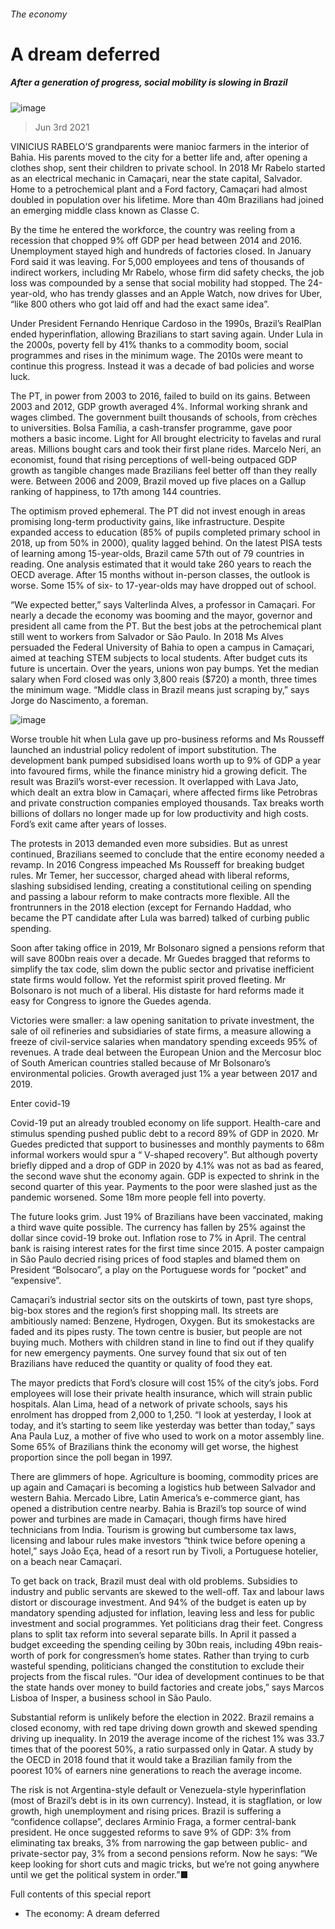 ###### The economy
# A dream deferred 
##### After a generation of progress, social mobility is slowing in Brazil 
![image](images/20210605_srp559.jpg) 
> Jun 3rd 2021 
VINICIUS RABELO’S grandparents were manioc farmers in the interior of Bahia. His parents moved to the city for a better life and, after opening a clothes shop, sent their children to private school. In 2018 Mr Rabelo started as an electrical mechanic in Camaçari, near the state capital, Salvador. Home to a petrochemical plant and a Ford factory, Camaçari had almost doubled in population over his lifetime. More than 40m Brazilians had joined an emerging middle class known as Classe C.
By the time he entered the workforce, the country was reeling from a recession that chopped 9% off GDP per head between 2014 and 2016. Unemployment stayed high and hundreds of factories closed. In January Ford said it was leaving. For 5,000 employees and tens of thousands of indirect workers, including Mr Rabelo, whose firm did safety checks, the job loss was compounded by a sense that social mobility had stopped. The 24-year-old, who has trendy glasses and an Apple Watch, now drives for Uber, “like 800 others who got laid off and had the exact same idea”.

Under President Fernando Henrique Cardoso in the 1990s, Brazil’s RealPlan ended hyperinflation, allowing Brazilians to start saving again. Under Lula in the 2000s, poverty fell by 41% thanks to a commodity boom, social programmes and rises in the minimum wage. The 2010s were meant to continue this progress. Instead it was a decade of bad policies and worse luck.
The PT, in power from 2003 to 2016, failed to build on its gains. Between 2003 and 2012, GDP growth averaged 4%. Informal working shrank and wages climbed. The government built thousands of schools, from crèches to universities. Bolsa Família, a cash-transfer programme, gave poor mothers a basic income. Light for All brought electricity to favelas and rural areas. Millions bought cars and took their first plane rides. Marcelo Neri, an economist, found that rising perceptions of well-being outpaced GDP growth as tangible changes made Brazilians feel better off than they really were. Between 2006 and 2009, Brazil moved up five places on a Gallup ranking of happiness, to 17th among 144 countries.
The optimism proved ephemeral. The PT did not invest enough in areas promising long-term productivity gains, like infrastructure. Despite expanded access to education (85% of pupils completed primary school in 2018, up from 50% in 2000), quality lagged behind. On the latest PISA tests of learning among 15-year-olds, Brazil came 57th out of 79 countries in reading. One analysis estimated that it would take 260 years to reach the OECD average. After 15 months without in-person classes, the outlook is worse. Some 15% of six- to 17-year-olds may have dropped out of school.
“We expected better,” says Valterlinda Alves, a professor in Camaçari. For nearly a decade the economy was booming and the mayor, governor and president all came from the PT. But the best jobs at the petrochemical plant still went to workers from Salvador or São Paulo. In 2018 Ms Alves persuaded the Federal University of Bahia to open a campus in Camaçari, aimed at teaching STEM subjects to local students. After budget cuts its future is uncertain. Over the years, unions won pay bumps. Yet the median salary when Ford closed was only 3,800 reais ($720) a month, three times the minimum wage. “Middle class in Brazil means just scraping by,” says Jorge do Nascimento, a foreman.
![image](images/20210605_src253.png) 

Worse trouble hit when Lula gave up pro-business reforms and Ms Rousseff launched an industrial policy redolent of import substitution. The development bank pumped subsidised loans worth up to 9% of GDP a year into favoured firms, while the finance ministry hid a growing deficit. The result was Brazil’s worst-ever recession. It overlapped with Lava Jato, which dealt an extra blow in Camaçari, where affected firms like Petrobras and private construction companies employed thousands. Tax breaks worth billions of dollars no longer made up for low productivity and high costs. Ford’s exit came after years of losses.
The protests in 2013 demanded even more subsidies. But as unrest continued, Brazilians seemed to conclude that the entire economy needed a revamp. In 2016 Congress impeached Ms Rousseff for breaking budget rules. Mr Temer, her successor, charged ahead with liberal reforms, slashing subsidised lending, creating a constitutional ceiling on spending and passing a labour reform to make contracts more flexible. All the frontrunners in the 2018 election (except for Fernando Haddad, who became the PT candidate after Lula was barred) talked of curbing public spending.
Soon after taking office in 2019, Mr Bolsonaro signed a pensions reform that will save 800bn reais over a decade. Mr Guedes bragged that reforms to simplify the tax code, slim down the public sector and privatise inefficient state firms would follow. Yet the reformist spirit proved fleeting. Mr Bolsonaro is not much of a liberal. His distaste for hard reforms made it easy for Congress to ignore the Guedes agenda.
Victories were smaller: a law opening sanitation to private investment, the sale of oil refineries and subsidiaries of state firms, a measure allowing a freeze of civil-service salaries when mandatory spending exceeds 95% of revenues. A trade deal between the European Union and the Mercosur bloc of South American countries stalled because of Mr Bolsonaro’s environmental policies. Growth averaged just 1% a year between 2017 and 2019.
Enter covid-19
Covid-19 put an already troubled economy on life support. Health-care and stimulus spending pushed public debt to a record 89% of GDP in 2020. Mr Guedes predicted that support to businesses and monthly payments to 68m informal workers would spur a “ V-shaped recovery”. But although poverty briefly dipped and a drop of GDP in 2020 by 4.1% was not as bad as feared, the second wave shut the economy again. GDP is expected to shrink in the second quarter of this year. Payments to the poor were slashed just as the pandemic worsened. Some 18m more people fell into poverty.
The future looks grim. Just 19% of Brazilians have been vaccinated, making a third wave quite possible. The currency has fallen by 25% against the dollar since covid-19 broke out. Inflation rose to 7% in April. The central bank is raising interest rates for the first time since 2015. A poster campaign in São Paulo decried rising prices of food staples and blamed them on President “Bolsocaro”, a play on the Portuguese words for “pocket” and “expensive”.
Camaçari’s industrial sector sits on the outskirts of town, past tyre shops, big-box stores and the region’s first shopping mall. Its streets are ambitiously named: Benzene, Hydrogen, Oxygen. But its smokestacks are faded and its pipes rusty. The town centre is busier, but people are not buying much. Mothers with children stand in line to find out if they qualify for new emergency payments. One survey found that six out of ten Brazilians have reduced the quantity or quality of food they eat.
The mayor predicts that Ford’s closure will cost 15% of the city’s jobs. Ford employees will lose their private health insurance, which will strain public hospitals. Alan Lima, head of a network of private schools, says his enrolment has dropped from 2,000 to 1,250. “I look at yesterday, I look at today, and it’s starting to seem like yesterday was better than today,” says Ana Paula Luz, a mother of five who used to work on a motor assembly line. Some 65% of Brazilians think the economy will get worse, the highest proportion since the poll began in 1997.
There are glimmers of hope. Agriculture is booming, commodity prices are up again and Camaçari is becoming a logistics hub between Salvador and western Bahia. Mercado Libre, Latin America’s e-commerce giant, has opened a distribution centre nearby. Bahia is Brazil’s top source of wind power and turbines are made in Camaçari, though firms have hired technicians from India. Tourism is growing but cumbersome tax laws, licensing and labour rules make investors “think twice before opening a hotel,” says João Eça, head of a resort run by Tivoli, a Portuguese hotelier, on a beach near Camaçari.
To get back on track, Brazil must deal with old problems. Subsidies to industry and public servants are skewed to the well-off. Tax and labour laws distort or discourage investment. And 94% of the budget is eaten up by mandatory spending adjusted for inflation, leaving less and less for public investment and social programmes. Yet politicians drag their feet. Congress plans to split tax reform into several separate bills. In April it passed a budget exceeding the spending ceiling by 30bn reais, including 49bn reais-worth of pork for congressmen’s home states. Rather than trying to curb wasteful spending, politicians changed the constitution to exclude their projects from the fiscal rules. “Our idea of development continues to be that the state hands over money to build factories and create jobs,” says Marcos Lisboa of Insper, a business school in São Paulo.
Substantial reform is unlikely before the election in 2022. Brazil remains a closed economy, with red tape driving down growth and skewed spending driving up inequality. In 2019 the average income of the richest 1% was 33.7 times that of the poorest 50%, a ratio surpassed only in Qatar. A study by the OECD in 2018 found that it would take a Brazilian family from the poorest 10% of earners nine generations to reach the average income.
The risk is not Argentina-style default or Venezuela-style hyperinflation (most of Brazil’s debt is in its own currency). Instead, it is stagflation, or low growth, high unemployment and rising prices. Brazil is suffering a “confidence collapse”, declares Arminio Fraga, a former central-bank president. He once suggested reforms to save 9% of GDP: 3% from eliminating tax breaks, 3% from narrowing the gap between public- and private-sector pay, 3% from a second pensions reform. Now he says: “We keep looking for short cuts and magic tricks, but we’re not going anywhere until we get the political system in order.”■
Full contents of this special report

* The economy: A dream deferred





